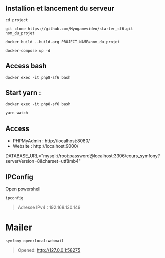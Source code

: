 ## Installion et lancement du serveur
```
cd project

git clone https://github.com/Myogamevideo/starter_sf6.git nom_du_projet

docker build --build-arg PROJECT_NAME=nom_du_projet

docker-compose up -d
```

## Access bash
```
docker exec -it php8-sf6 bash
```

## Start yarn :
```
docker exec -it php8-sf6 bash

yarn watch
```

## Access 
- PHPMyAdmin : http://localhost:8080/
- Website : http://localhost:9000/

DATABASE_URL="mysql://root:password@localhost:3306/cours_symfony?serverVersion=8&charset=utf8mb4"

## IPConfig
Open powershell

```
ipconfig
```

> Adresse IPv4 : 192.168.130.149

# Mailer
```
symfony open:local:webmail
```

> Opened: http://127.0.0.1:58275
